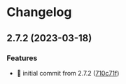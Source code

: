# Changelog

## 2.7.2 (2023-03-18)


### Features

* 🎉 initial commit from 2.7.2 ([710c71f](https://github.com/MCDReforged/MCDReforged-Docker/commit/710c71fdebb30b1246cec7bdf3cfce04877dbc59))
